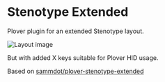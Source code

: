 # Stenotype Extended

Plover plugin for an extended Stenotype layout.

![Layout image](https://github.com/sammdot/plover-stenotype-extended/blob/main/screenshot.png)

But with added X keys suitable for Plover HID usage.

Based on [sammdot/plover-stenotype-extended](https://github.com/sammdot/plover-stenotype-extended)
